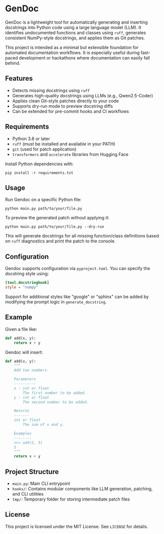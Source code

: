 # GenDoc

GenDoc is a lightweight tool for automatically generating and inserting docstrings into Python code using a large language model (LLM). It identifies undocumented functions and classes using `ruff`, generates consistent NumPy-style docstrings, and applies them as Git patches.

This project is intended as a minimal but extensible foundation for automated documentation workflows. It is especially useful during fast-paced development or hackathons where documentation can easily fall behind.

## Features

- Detects missing docstrings using `ruff`
- Generates high-quality docstrings using LLMs (e.g., Qwen2.5-Coder)
- Applies clean Git-style patches directly to your code
- Supports dry-run mode to preview docstring diffs
- Can be extended for pre-commit hooks and CI workflows

## Requirements

- Python 3.8 or later
- `ruff` (must be installed and available in your PATH)
- `git` (used for patch application)
- `transformers` and `accelerate` libraries from Hugging Face

Install Python dependencies with:

```
pip install -r requirements.txt
```

## Usage

Run Gendoc on a specific Python file:

```
python main.py path/to/your/file.py
```

To preview the generated patch without applying it:

```
python main.py path/to/your/file.py --dry-run
````

This will generate docstrings for all missing function/class definitions based on `ruff` diagnostics and print the patch to the console.

## Configuration

Gendoc supports configuration via `pyproject.toml`. You can specify the docstring style using:

```toml
[tool.docstringhook]
style = "numpy"
````

Support for additional styles like "google" or "sphinx" can be added by modifying the prompt logic in `generate_docstring`.

## Example

Given a file like:

```python
def add(x, y):
    return x + y
```

Gendoc will insert:

```python
def add(x, y):
    """
    Add two numbers.

    Parameters
    ----------
    x : int or float
        The first number to be added.
    y : int or float
        The second number to be added.

    Returns
    -------
    int or float
        The sum of x and y.

    Examples
    --------
    >>> add(2, 3)
    5
    """
    return x + y
```

## Project Structure

* `main.py`: Main CLI entrypoint
* `hooks/`: Contains modular components like LLM generation, patching, and CLI utilities
* `tmp/`: Temporary folder for storing intermediate patch files

## License

This project is licensed under the MIT License. See `LICENSE` for details.
